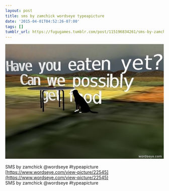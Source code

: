 ```yaml
---
layout: post
title: sms by zamchick wordseye typeapicture
date: '2015-04-01T04:52:26-07:00'
tags: []
tumblr_url: https://fugugames.tumblr.com/post/115196834261/sms-by-zamchick-wordseye-typeapicture
---
```

 ![](/tumblr_files/tumblr_nm4dzeDUim1tgne1po1_640.jpg)  

SMS by zamchick @wordseye #typeapicture  
[https://www.wordseye.com/view-picture/22545](https://www.wordseye.com/view-picture/22545)  
SMS by zamchick @wordseye #typeapicture

